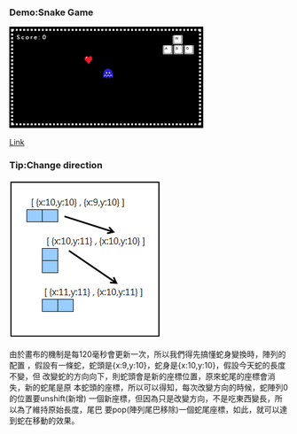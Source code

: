 




### Demo:Snake Game
![Markdown1](images/samplepic.png)

[Link](https://spiraleyeld.github.io/Snake_Game/demo.html)




### Tip:Change direction
![Markdown2](images/cor.png)

由於畫布的機制是每120毫秒會更新一次，所以我們得先搞懂蛇身變換時，陣列的配置
，假設有一條蛇，蛇頭是{x:9,y:10}，蛇身是{x:10,y:10}，假設今天蛇的長度不變，但
改變蛇的方向向下，則蛇頭會是新的座標位置，原來蛇尾的座標會消失，新的蛇尾是原
本蛇頭的座標，所以可以得知，每次改變方向的時候，蛇陣列0的位置要unshift(新增)
一個新座標，但因為只是改變方向，不是吃東西變長，所以為了維持原始長度，尾巴
要pop(陣列尾巴移除)一個蛇尾座標，如此，就可以達到蛇在移動的效果。



